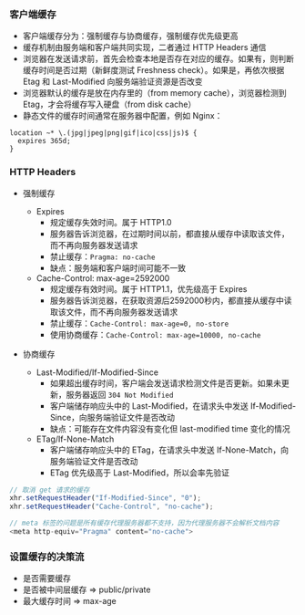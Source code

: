 ### 客户端缓存
- 客户端缓存分为：强制缓存与协商缓存，强制缓存优先级更高
- 缓存机制由服务端和客户端共同实现，二者通过 HTTP Headers 通信
- 浏览器在发送请求前，首先会检查本地是否存在对应的缓存。如果有，则判断缓存时间是否过期（新鲜度测试 Freshness check）。如果是，再依次根据 Etag 和 Last-Modified 向服务端验证资源是否改变
- 浏览器默认的缓存是放在内存里的（from memory cache），浏览器检测到 Etag，才会将缓存写入硬盘（from disk cache）
- 静态文件的缓存时间通常在服务器中配置，例如 Nginx：

```
location ~* \.(jpg|jpeg|png|gif|ico|css|js)$ {
  expires 365d;
}
```

### HTTP Headers
- 强制缓存
  + Expires
    - 规定缓存失效时间。属于 HTTP1.0
    - 服务器告诉浏览器，在过期时间以前，都直接从缓存中读取该文件，而不再向服务器发送请求
    - 禁止缓存：`Pragma: no-cache`
    - 缺点：服务端和客户端时间可能不一致
  + Cache-Control: max-age=2592000
    - 规定缓存有效时间。属于 HTTP1.1，优先级高于 Expires
    - 服务器告诉浏览器，在获取资源后2592000秒内，都直接从缓存中读取该文件，而不再向服务器发送请求
    - 禁止缓存：`Cache-Control: max-age=0, no-store`
    - 使用协商缓存：`Cache-Control: max-age=10000, no-cache`

- 协商缓存
  + Last-Modified/If-Modified-Since
	  - 如果超出缓存时间，客户端会发送请求检测文件是否更新。如果未更新，服务器返回 `304 Not Modified`
	  - 客户端储存响应头中的 Last-Modified，在请求头中发送 If-Modified-Since，向服务端验证文件是否改动
    - 缺点：可能存在文件内容没有变化但 last-modified time 变化的情况
  + ETag/If-None-Match
	  - 客户端储存响应头中的 ETag，在请求头中发送 If-None-Match，向服务端验证文件是否改动
    - ETag 优先级高于 Last-Modified，所以会率先验证

```js
// 取消 get 请求的缓存
xhr.setRequestHeader("If-Modified-Since", "0");
xhr.setRequestHeader("Cache-Control", "no-cache");

// meta 标签的问题是所有缓存代理服务器都不支持，因为代理服务器不会解析文档内容
<meta http-equiv="Pragma" content="no-cache"> 
```

### 设置缓存的决策流
- 是否需要缓存
- 是否被中间层缓存 => public/private
- 最大缓存时间 => max-age